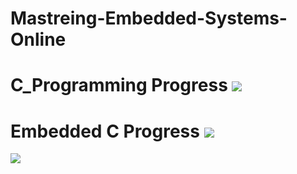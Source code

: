 # Mastreing-Embedded-Systems-Online
# C_Programming Progress ![](https://geps.dev/progress/100)
# Embedded C  Progress ![](https://geps.dev/progress/40)
![](https://staticlearn.shine.com/l/m/images/blog/Embedded_System_Intro_Types_Applications_Architecture_and_Examples.jpg)
